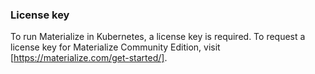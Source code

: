### License key

To run Materialize in Kubernetes, a license key is required. To request a license key for Materialize Community Edition, visit [https://materialize.com/get-started/].
